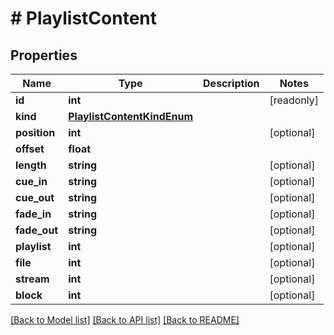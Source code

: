 # # PlaylistContent

## Properties

Name | Type | Description | Notes
------------ | ------------- | ------------- | -------------
**id** | **int** |  | [readonly]
**kind** | [**PlaylistContentKindEnum**](PlaylistContentKindEnum.md) |  |
**position** | **int** |  | [optional]
**offset** | **float** |  |
**length** | **string** |  | [optional]
**cue_in** | **string** |  | [optional]
**cue_out** | **string** |  | [optional]
**fade_in** | **string** |  | [optional]
**fade_out** | **string** |  | [optional]
**playlist** | **int** |  | [optional]
**file** | **int** |  | [optional]
**stream** | **int** |  | [optional]
**block** | **int** |  | [optional]

[[Back to Model list]](../../README.md#models) [[Back to API list]](../../README.md#endpoints) [[Back to README]](../../README.md)
